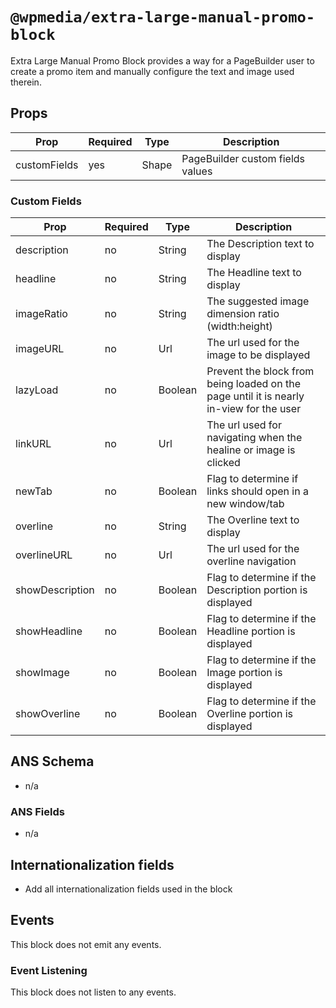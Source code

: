 # `@wpmedia/extra-large-manual-promo-block`

Extra Large Manual Promo Block provides a way for a PageBuilder user to create a promo item and manually configure the text and image used therein.

## Props

| **Prop**     | **Required** | **Type** | **Description**                  |
| ------------ | ------------ | -------- | -------------------------------- |
| customFields | yes          | Shape    | PageBuilder custom fields values |

### Custom Fields

| **Prop**        | **Required** | **Type** | **Description**                                                                         |
| --------------- | ------------ | -------- | --------------------------------------------------------------------------------------- |
| description     | no           | String   | The Description text to display                                                         |
| headline        | no           | String   | The Headline text to display                                                            |
| imageRatio      | no           | String   | The suggested image dimension ratio (width:height)                                      |
| imageURL        | no           | Url      | The url used for the image to be displayed                                              |
| lazyLoad        | no           | Boolean  | Prevent the block from being loaded on the page until it is nearly in-view for the user |
| linkURL         | no           | Url      | The url used for navigating when the healine or image is clicked                        |
| newTab          | no           | Boolean  | Flag to determine if links should open in a new window/tab                              |
| overline        | no           | String   | The Overline text to display                                                            |
| overlineURL     | no           | Url      | The url used for the overline navigation                                                |
| showDescription | no           | Boolean  | Flag to determine if the Description portion is displayed                               |
| showHeadline    | no           | Boolean  | Flag to determine if the Headline portion is displayed                                  |
| showImage       | no           | Boolean  | Flag to determine if the Image portion is displayed                                     |
| showOverline    | no           | Boolean  | Flag to determine if the Overline portion is displayed                                  |

## ANS Schema

- n/a

### ANS Fields

- n/a

## Internationalization fields

- Add all internationalization fields used in the block

## Events

This block does not emit any events.

### Event Listening

This block does not listen to any events.
